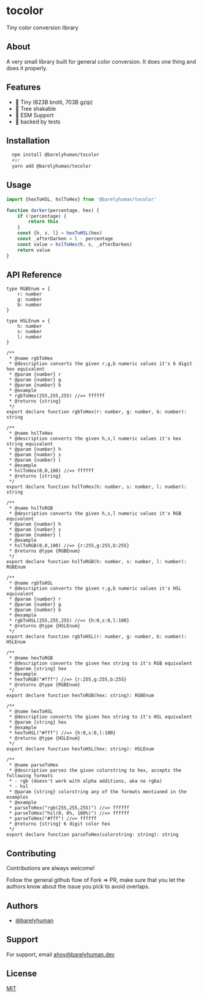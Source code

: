 # tocolor

Tiny color conversion library

## About

A very small library built for general color conversion. It does one thing and does it properly.

## Features

- 🤏 Tiny (623B brotli, 703B gzip)
- 🌳 Tree shakable
- 🌟 ESM Support
- 🦍 backed by tests

## Installation

```sh
  npm install @barelyhuman/tocolor
  #or
  yarn add @barelyhuman/tocolor
```

## Usage

```js
import {hexToHSL, hslToHex} from '@barelyhuman/tocolor'

function darker(percentage, hex) {
	if (!percentage) {
		return this
	}
	const {h, s, l} = hexToHSL(hex)
	const _afterDarken = l - percentage
	const value = hslToHex(h, s, _afterDarken)
	return value
}
```

## API Reference

```tsx
type RGBEnum = {
	r: number
	g: number
	b: number
}

type HSLEnum = {
	h: number
	s: number
	l: number
}

/**
 * @name rgbToHex
 * @description converts the given r,g,b numeric values it's 6 digit hex equivalent
 * @param {number} r
 * @param {number} g
 * @param {number} b
 * @example
 * rgbToHex(255,255,255) //=> ffffff
 * @returns {string}
 */
export declare function rgbToHex(r: number, g: number, b: number): string

/**
 * @name hslToHex
 * @description converts the given h,s,l numeric values it's hex string equivalent
 * @param {number} h
 * @param {number} s
 * @param {number} l
 * @example
 * hslToHex(0,0,100) //=> ffffff
 * @returns {string}
 */
export declare function hslToHex(h: number, s: number, l: number): string

/**
 * @name hslToRGB
 * @description converts the given h,s,l numeric values it's RGB equivalent
 * @param {number} h
 * @param {number} s
 * @param {number} l
 * @example
 * hslToRGB(0,0,100) //=> {r:255,g:255,b:255}
 * @returns @type {RGBEnum}
 */
export declare function hslToRGB(h: number, s: number, l: number): RGBEnum

/**
 * @name rgbToHSL
 * @description converts the given r,g,b numeric values it's HSL equivalent
 * @param {number} r
 * @param {number} g
 * @param {number} b
 * @example
 * rgbToHSL(255,255,255) //=> {h:0,s:0,l:100}
 * @returns @type {HSLEnum}
 */
export declare function rgbToHSL(r: number, g: number, b: number): HSLEnum

/**
 * @name hexToRGB
 * @description converts the given hex string to it's RGB equivalent
 * @param {string} hex
 * @example
 * hexToRGB("#fff") //=> {r:255,g:255,b:255}
 * @returns @type {RGBEnum}
 */
export declare function hexToRGB(hex: string): RGBEnum

/**
 * @name hexToHSL
 * @description converts the given hex string to it's HSL equivalent
 * @param {string} hex
 * @example
 * hexToHSL("#fff") //=> {h:0,s:0,l:100}
 * @returns @type {HSLEnum}
 */
export declare function hexToHSL(hex: string): HSLEnum

/**
 * @name parseToHex
 * @description parses the given colorstring to hex, accepts the following formats
 * - rgb (doesn't work with alpha additions, aka no rgba)
 * - hsl
 * @param {string} colorstring any of the formats mentioned in the examples
 * @example
 * parseToHex("rgb(255,255,255)") //=> ffffff
 * parseToHex("hsl(0, 0%, 100%)") //=> ffffff
 * parseToHex("#fff") //=> ffffff
 * @returns {string} 6 digit color hex
 */
export declare function parseToHex(colorstring: string): string
```

## Contributing

Contributions are always welcome!

Follow the general github flow of Fork => PR, make sure that you let the authors know about the issue you pick to avoid overlaps.

## Authors

- [@barelyhuman](https://www.github.com/barelyhuman)

## Support

For support, email <ahoy@barelyhuman.dev>

## License

[MIT](https://choosealicense.com/licenses/mit/)
